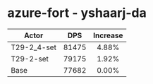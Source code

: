 # azure-fort - yshaarj-da
| Actor | DPS | Increase |
|---|:---:|:---:|
|T29-2_4-set|81475|4.88%|
|T29-2-set|79175|1.92%|
|Base|77682|0.00%|
